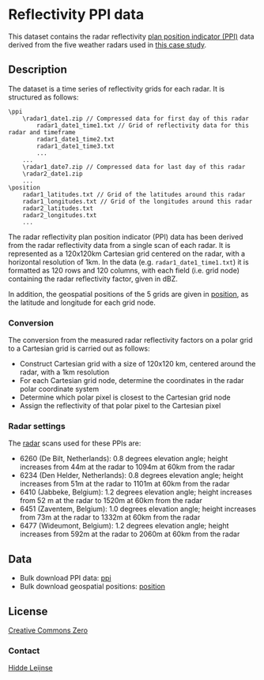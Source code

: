 # Reflectivity PPI data

This dataset contains the radar reflectivity [plan position indicator (PPI)](http://en.wikipedia.org/wiki/Plan_position_indicator) data derived from the five weather radars used in [this case study](https://github.com/enram/case-study).

## Description

The dataset is a time series of reflectivity grids for each radar. It is structured as follows:

```JS
\ppi
    \radar1_date1.zip // Compressed data for first day of this radar
        radar1_date1_time1.txt // Grid of reflectivity data for this radar and timeframe
        radar1_date1_time2.txt
        radar1_date1_time3.txt
        ...
    ...
    \radar1_date7.zip // Compressed data for last day of this radar
    \radar2_date1.zip
    ...
\position
    radar1_latitudes.txt // Grid of the latitudes around this radar
    radar1_longitudes.txt // Grid of the longitudes around this radar
    radar2_latitudes.txt
    radar2_longitudes.txt
    ...
```

The radar reflectivity plan position indicator (PPI) data has been derived from the radar reflectivity data from a single scan of each radar. It is represented as a 120x120km Cartesian grid centered on the radar, with a horizontal resolution of 1km. In the data (e.g. `radar1_date1_time1.txt`) it is formatted as 120 rows and 120 columns, with each field (i.e. grid node) containing the radar reflectivity factor, given in dBZ.

In addition, the geospatial positions of the 5 grids are given in [position](position), as the latitude and longitude for each grid node.

### Conversion

The conversion from the measured radar reflectivity factors on a polar grid to a Cartesian grid is carried out as follows:

* Construct Cartesian grid with a size of 120x120 km, centered around the radar, with a 1km resolution
* For each Cartesian grid node, determine the coordinates in the radar polar coordinate system
* Determine which polar pixel is closest to the Cartesian grid node
* Assign the reflectivity of that polar pixel to the Cartesian pixel

### Radar settings

The [radar](../radars) scans used for these PPIs are:

* 6260 (De Bilt, Netherlands): 0.8 degrees elevation angle; height increases from 44m at the radar to 1094m at 60km from the radar
* 6234 (Den Helder, Netherlands): 0.8 degrees elevation angle; height increases from 51m at the radar to 1101m at 60km from the radar
* 6410 (Jabbeke, Belgium): 1.2 degrees elevation angle; height increases from 52 m at the radar to 1520m at 60km from the radar
* 6451 (Zaventem, Belgium): 1.0 degrees elevation angle; height increases from 73m at the radar to 1332m at 60km from the radar
* 6477 (Wideumont, Belgium): 1.2 degrees elevation angle; height increases from 592m at the radar to 2060m at 60km from the radar

## Data

* Bulk download PPI data: [ppi](ppi)
* Bulk download geospatial positions: [position](position)

## License

[Creative Commons Zero](http://creativecommons.org/publicdomain/zero/1.0/)

### Contact

[Hidde Leijnse](mailto:hidde.leijnse@knmi.nl)
